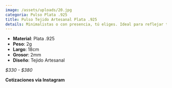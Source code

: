 ```yaml
---
image: /assets/uploads/20.jpg
categoria: Pulso Plata .925
title: Pulso Tejido Artesanal Plata .925
details: Minimalistas o con presencia, tú eliges. Ideal para reflejar tu esencia
---
```

* **Material**: Plata .925
* **Peso**: 2g
* **Largo**: 18cm
* **G﻿rosor**: 2mm
* **Diseño**: Tejido Artesanal

*$﻿330 - $380*

**C﻿otizaciones vía Instagram**